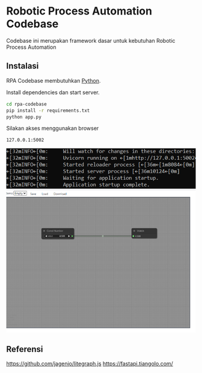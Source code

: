 # Robotic Process Automation Codebase
Codebase ini merupakan framework dasar untuk kebutuhan Robotic Process Automation

## Instalasi

RPA Codebase membutuhkan [Python](https://www.python.org/downloads/).

Install dependencies dan start server.
```sh
cd rpa-codebase
pip install -r requirements.txt
python app.py
```

Silakan akses menggunakan browser 
```sh
127.0.0.1:5002
```

![screnshot](image2.png)
![screnshot](image.png)

## Referensi
https://github.com/jagenjo/litegraph.js
https://fastapi.tiangolo.com/